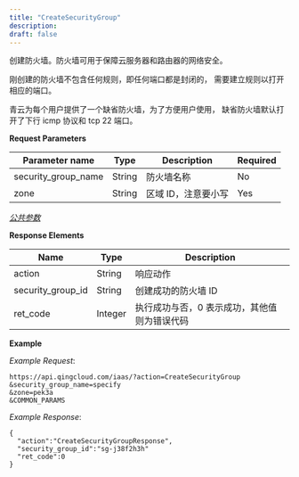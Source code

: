 ```yaml
---
title: "CreateSecurityGroup"
description: 
draft: false
---
```




创建防火墙。防火墙可用于保障云服务器和路由器的网络安全。

刚创建的防火墙不包含任何规则，即任何端口都是封闭的， 需要建立规则以打开相应的端口。

青云为每个用户提供了一个缺省防火墙，为了方便用户使用， 缺省防火墙默认打开了下行 icmp 协议和 tcp 22 端口。

**Request Parameters**

| Parameter name | Type | Description | Required |
| --- | --- | --- | --- |
| security_group_name | String | 防火墙名称 | No |
| zone | String | 区域 ID，注意要小写 | Yes |

[_公共参数_](../../parameters/)

**Response Elements**

| Name | Type | Description |
| --- | --- | --- |
| action | String | 响应动作 |
| security_group_id | String | 创建成功的防火墙 ID |
| ret_code | Integer | 执行成功与否，0 表示成功，其他值则为错误代码 |

**Example**

_Example Request_:

```
https://api.qingcloud.com/iaas/?action=CreateSecurityGroup
&security_group_name=specify
&zone=pek3a
&COMMON_PARAMS
```

_Example Response_:

```
{
  "action":"CreateSecurityGroupResponse",
  "security_group_id":"sg-j38f2h3h"
  "ret_code":0
}
```
